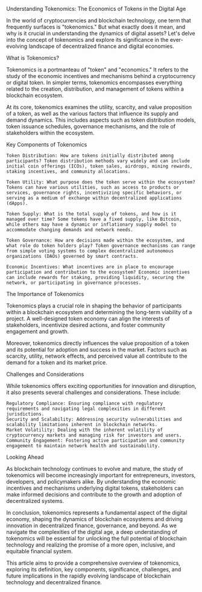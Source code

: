 Understanding Tokenomics: The Economics of Tokens in the Digital Age

In the world of cryptocurrencies and blockchain technology, one term that frequently surfaces is "tokenomics." But what exactly does it mean, and why is it crucial in understanding the dynamics of digital assets? Let's delve into the concept of tokenomics and explore its significance in the ever-evolving landscape of decentralized finance and digital economies.

What is Tokenomics?

Tokenomics is a portmanteau of "token" and "economics." It refers to the study of the economic incentives and mechanisms behind a cryptocurrency or digital token. In simpler terms, tokenomics encompasses everything related to the creation, distribution, and management of tokens within a blockchain ecosystem.

At its core, tokenomics examines the utility, scarcity, and value proposition of a token, as well as the various factors that influence its supply and demand dynamics. This includes aspects such as token distribution models, token issuance schedules, governance mechanisms, and the role of stakeholders within the ecosystem.

Key Components of Tokenomics

    Token Distribution: How are tokens initially distributed among participants? Token distribution methods vary widely and can include initial coin offerings (ICOs), token sales, airdrops, mining rewards, staking incentives, and community allocations.

    Token Utility: What purpose does the token serve within the ecosystem? Tokens can have various utilities, such as access to products or services, governance rights, incentivizing specific behaviors, or serving as a medium of exchange within decentralized applications (dApps).

    Token Supply: What is the total supply of tokens, and how is it managed over time? Some tokens have a fixed supply, like Bitcoin, while others may have a dynamic or inflationary supply model to accommodate changing demands and network needs.

    Token Governance: How are decisions made within the ecosystem, and what role do token holders play? Token governance mechanisms can range from simple voting systems to complex decentralized autonomous organizations (DAOs) governed by smart contracts.

    Economic Incentives: What incentives are in place to encourage participation and contribution to the ecosystem? Economic incentives can include rewards for staking, providing liquidity, securing the network, or participating in governance processes.

The Importance of Tokenomics

Tokenomics plays a crucial role in shaping the behavior of participants within a blockchain ecosystem and determining the long-term viability of a project. A well-designed token economy can align the interests of stakeholders, incentivize desired actions, and foster community engagement and growth.

Moreover, tokenomics directly influences the value proposition of a token and its potential for adoption and success in the market. Factors such as scarcity, utility, network effects, and perceived value all contribute to the demand for a token and its market price.

Challenges and Considerations

While tokenomics offers exciting opportunities for innovation and disruption, it also presents several challenges and considerations. These include:

    Regulatory Compliance: Ensuring compliance with regulatory requirements and navigating legal complexities in different jurisdictions.
    Security and Scalability: Addressing security vulnerabilities and scalability limitations inherent in blockchain networks.
    Market Volatility: Dealing with the inherent volatility of cryptocurrency markets and managing risk for investors and users.
    Community Engagement: Fostering active participation and community engagement to maintain network health and sustainability.

Looking Ahead

As blockchain technology continues to evolve and mature, the study of tokenomics will become increasingly important for entrepreneurs, investors, developers, and policymakers alike. By understanding the economic incentives and mechanisms underlying digital tokens, stakeholders can make informed decisions and contribute to the growth and adoption of decentralized systems.

In conclusion, tokenomics represents a fundamental aspect of the digital economy, shaping the dynamics of blockchain ecosystems and driving innovation in decentralized finance, governance, and beyond. As we navigate the complexities of the digital age, a deep understanding of tokenomics will be essential for unlocking the full potential of blockchain technology and realizing the promise of a more open, inclusive, and equitable financial system.

This article aims to provide a comprehensive overview of tokenomics, exploring its definition, key components, significance, challenges, and future implications in the rapidly evolving landscape of blockchain technology and decentralized finance.